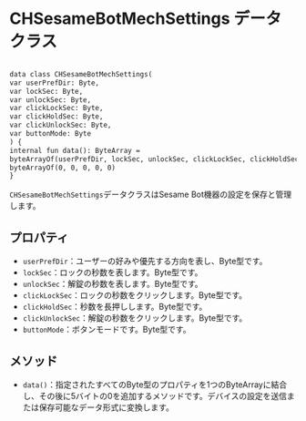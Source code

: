 
# CHSesameBotMechSettings データクラス
```svg

data class CHSesameBotMechSettings(
var userPrefDir: Byte,
var lockSec: Byte,
var unlockSec: Byte,
var clickLockSec: Byte,
var clickHoldSec: Byte,
var clickUnlockSec: Byte,
var buttonMode: Byte
) {
internal fun data(): ByteArray =
byteArrayOf(userPrefDir, lockSec, unlockSec, clickLockSec, clickHoldSec, clickUnlockSec, buttonMode) +
byteArrayOf(0, 0, 0, 0, 0)
}

```
`CHSesameBotMechSettings`データクラスはSesame Bot機器の設定を保存と管理します。

## プロパティ

- `userPrefDir`：ユーザーの好みや優先する方向を表し、Byte型です。
- `lockSec`：ロックの秒数を表します。Byte型です。
- `unlockSec`：解錠の秒数を表します。Byte型です。
- `clickLockSec`：ロックの秒数をクリックします。Byte型です。
- `clickHoldSec`：秒数を長押しします。Byte型です。
- `clickUnlockSec`：解錠の秒数をクリックします。Byte型です。
- `buttonMode`：ボタンモードです。Byte型です。

## メソッド

- `data()`：指定されたすべてのByte型のプロパティを1つのByteArrayに結合し、その後に5バイトの0を追加するメソッドです。デバイスの設定を送信または保存可能なデータ形式に変換します。
